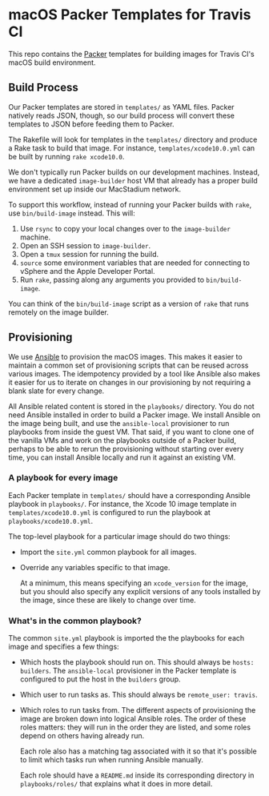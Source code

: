 # macOS Packer Templates for Travis CI

This repo contains the [Packer](https://packer.io) templates for building images for Travis CI's macOS build environment.

## Build Process

Our Packer templates are stored in `templates/` as YAML files. Packer natively reads JSON, though, so our build process will convert these templates to JSON before feeding them to Packer.

The Rakefile will look for templates in the `templates/` directory and produce a Rake task to build that image. For instance, `templates/xcode10.0.yml` can be built by running `rake xcode10.0`.

We don't typically run Packer builds on our development machines. Instead, we have a dedicated `image-builder` host VM that already has a proper build environment set up inside our MacStadium network.

To support this workflow, instead of running your Packer builds with `rake`, use `bin/build-image` instead. This will:

1. Use `rsync` to copy your local changes over to the `image-builder` machine.
2. Open an SSH session to `image-builder`.
3. Open a `tmux` session for running the build.
4. `source` some environment variables that are needed for connecting to vSphere and the Apple Developer Portal.
5. Run `rake`, passing along any arguments you provided to `bin/build-image`.

You can think of the `bin/build-image` script as a version of `rake` that runs remotely on the image builder.

## Provisioning

We use [Ansible](https://ansible.com) to provision the macOS images. This makes it easier to maintain a common set of provisioning scripts that can be reused across various images. The idempotency provided by a tool like Ansible also makes it easier for us to iterate on changes in our provisioning by not requiring a blank slate for every change.

All Ansible related content is stored in the `playbooks/` directory. You do not need Ansible installed in order to build a Packer image. We install Ansible on the image being built, and use the `ansible-local` provisioner to run playbooks from inside the guest VM. That said, if you want to clone one of the vanilla VMs and work on the playbooks outside of a Packer build, perhaps to be able to rerun the provisioning without starting over every time, you can install Ansible locally and run it against an existing VM.

### A playbook for every image

Each Packer template in `templates/` should have a corresponding Ansible playbook in `playbooks/`. For instance, the Xcode 10 image template in `templates/xcode10.0.yml` is configured to run the playbook at `playbooks/xcode10.0.yml`.

The top-level playbook for a particular image should do two things:

* Import the `site.yml` common playbook for all images.
* Override any variables specific to that image.

  At a minimum, this means specifying an `xcode_version` for the image, but you should also specify any explicit versions of any tools installed by the image, since these are likely to change over time.

### What's in the common playbook?

The common `site.yml` playbook is imported the the playbooks for each image and specifies a few things:

* Which hosts the playbook should run on. This should always be `hosts: builders`. The `ansible-local` provisioner in the Packer template is configured to put the host in the `builders` group.
* Which user to run tasks as. This should always be `remote_user: travis`.
* Which roles to run tasks from. The different aspects of provisioning the image are broken down into logical Ansible roles. The order of these roles matters: they will run in the order they are listed, and some roles depend on others having already run.

  Each role also has a matching tag associated with it so that it's possible to limit which tasks run when running Ansible manually.

  Each role should have a `README.md` inside its corresponding directory in `playbooks/roles/` that explains what it does in more detail.


  
